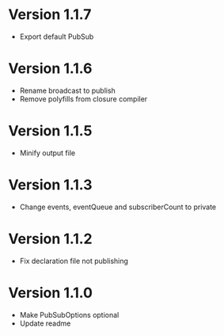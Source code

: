 # Version 1.1.7
- Export default PubSub

# Version 1.1.6
- Rename broadcast to publish
- Remove polyfills from closure compiler

# Version 1.1.5
- Minify output file

# Version 1.1.3
- Change events, eventQueue and subscriberCount to private

# Version 1.1.2
- Fix declaration file not publishing

# Version 1.1.0
- Make PubSubOptions optional
- Update readme